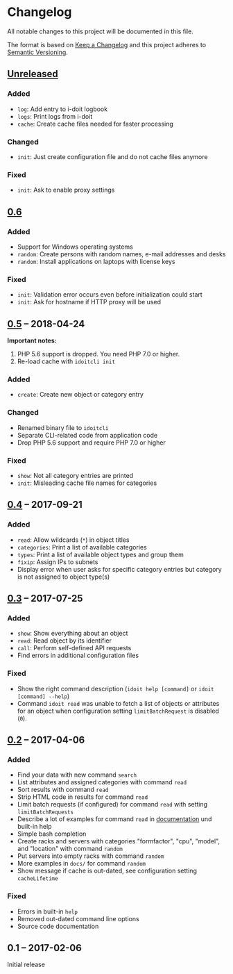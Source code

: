 #   Changelog

All notable changes to this project will be documented in this file.

The format is based on [Keep a Changelog](http://keepachangelog.com/en/1.0.0/)
and this project adheres to [Semantic Versioning](http://semver.org/spec/v2.0.0.html).


##  [Unreleased]


### Added

-   `log`: Add entry to i-doit logbook
-   `logs`: Print logs from i-doit
-   `cache`: Create cache files needed for faster processing


### Changed

-   `init`: Just create configuration file and do not cache files anymore


### Fixed

-   `init`: Ask to enable proxy settings


##  [0.6]


### Added

-   Support for Windows operating systems
-   `random`: Create persons with random names, e-mail addresses and desks
-   `random`: Install applications on laptops with license keys


### Fixed

-   `init`: Validation error occurs even before initialization could start
-   `init`: Ask for hostname if HTTP proxy will be used


##  [0.5] – 2018-04-24

**Important notes:**

1.  PHP 5.6 support is dropped. You need PHP 7.0 or higher.
2.  Re-load cache with `idoitcli init`


### Added

-   `create`: Create new object or category entry


### Changed

-   Renamed binary file to `idoitcli`
-   Separate CLI-related code from application code
-   Drop PHP 5.6 support and require PHP 7.0 or higher


### Fixed

-   `show`: Not all category entries are printed
-   `init`: Misleading cache file names for categories


##  [0.4] – 2017-09-21


### Added

-   `read`: Allow wildcards (`*`) in object titles
-   `categories`: Print a list of available categories
-   `types`: Print a list of available object types and group them
-   `fixip`: Assign IPs to subnets
-   Display error when user asks for specific category entries but category is not assigned to object type(s)


##  [0.3] – 2017-07-25


### Added

-   `show`: Show everything about an object
-   `read`: Read object by its identifier
-   `call`: Perform self-defined API requests
-   Find errors in additional configuration files


### Fixed

-   Show the right command description (`idoit help [command]` or `idoit [command] --help`)
-   Command `idoit read` was unable to fetch a list of objects or attributes for an object when configuration setting `limitBatchRequest` is disabled (`0`).


##  [0.2] – 2017-04-06


### Added

-   Find your data with new command `search`
-   List attributes and assigned categories with command `read`
-   Sort results with command `read`
-   Strip HTML code in results for command `read`
-   Limit batch requests (if configured) for command `read` with setting `limitBatchRequests`
-   Describe a lot of examples for command `read` in [documentation](README.md) und built-in help
-   Simple bash completion
-   Create racks and servers with categories "formfactor", "cpu", "model", and "location" with command `random`
-   Put servers into empty racks with command `random`
-   More examples in `docs/` for command `random`
-   Show message if cache is out-dated, see configuration setting `cacheLifetime`


### Fixed

-   Errors in built-in `help`
-   Removed out-dated command line options
-   Source code documentation


##  0.1 – 2017-02-06

Initial release


[Unreleased]: https://github.com/bheisig/i-doit-cli/compare/0.6...HEAD
[0.6]: https://github.com/bheisig/i-doit-cli/compare/0.5...0.6
[0.5]: https://github.com/bheisig/i-doit-cli/compare/0.4...0.5
[0.4]: https://github.com/bheisig/i-doit-cli/compare/0.3...0.4
[0.3]: https://github.com/bheisig/i-doit-cli/compare/0.2...0.3
[0.2]: https://github.com/bheisig/i-doit-cli/compare/0.1...0.2
